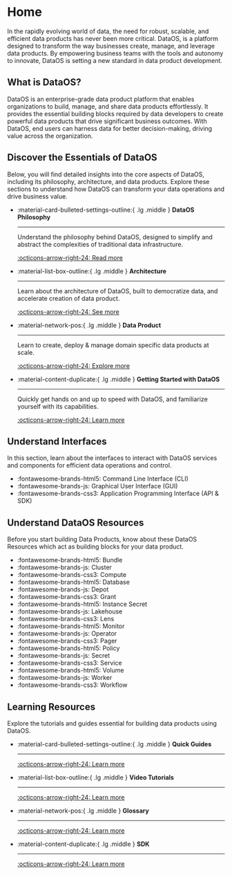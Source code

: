 # Home

In the rapidly evolving world of data, the need for robust, scalable, and efficient data products has never been more critical. DataOS, is a platform designed to transform the way businesses create, manage, and leverage data products. By empowering business teams with the tools and autonomy to innovate, DataOS is setting a new standard in data product development.

## What is DataOS?

DataOS is an enterprise-grade data product platform that enables organizations to build, manage, and share data products effortlessly. It provides the essential building blocks required by data developers to create powerful data products that drive significant business outcomes. With DataOS, end users can harness data for better decision-making, driving value across the organization.

## Discover the Essentials of DataOS

Below, you will find detailed insights into the core aspects of DataOS, including its philosophy, architecture, and data products. Explore these sections to understand how DataOS can transform your data operations and drive business value.

<div class="grid cards" markdown>

-   :material-card-bulleted-settings-outline:{ .lg .middle } **DataOS Philosophy**

    ---

    Understand the philosophy behind DataOS, designed to simplify and abstract the complexities of traditional data infrastructure.

    [:octicons-arrow-right-24: Read more]()


-   :material-list-box-outline:{ .lg .middle } **Architecture**

    ---

    Learn about the architecture of DataOS, built to democratize data, and accelerate creation of data product.

    [:octicons-arrow-right-24: See more](/resources/pager/manifest_attributes/)

-   :material-network-pos:{ .lg .middle } **Data Product**

    ---

    Learn to create, deploy & manage domain specific data products at scale.

    
    [:octicons-arrow-right-24: Explore more](#how-does-a-pager-work)

-   :material-content-duplicate:{ .lg .middle } **Getting Started with DataOS**

    ---

    Quickly get hands on and up to speed with DataOS, and familiarize yourself with its capabilities.

    [:octicons-arrow-right-24:  Learn more](#pager-usage-examples)

</div>

## Understand Interfaces

In this section, learn about the interfaces to interact with DataOS services and components for efficient data operations and control.

<div class="grid cards" markdown>

- :fontawesome-brands-html5: Command Line Interface (CLI)
- :fontawesome-brands-js: Graphical User Interface (GUI)
- :fontawesome-brands-css3: Application Programming Interface (API & SDK)

</div>

## Understand DataOS Resources

Before you start building Data Products, know about these DataOS Resources which act as building blocks for your data product.

<div class="grid cards" markdown>

- :fontawesome-brands-html5: Bundle
- :fontawesome-brands-js: Cluster
- :fontawesome-brands-css3: Compute
- :fontawesome-brands-html5: Database
- :fontawesome-brands-js: Depot
- :fontawesome-brands-css3: Grant
- :fontawesome-brands-html5: Instance Secret
- :fontawesome-brands-js: Lakehouse
- :fontawesome-brands-css3: Lens
- :fontawesome-brands-html5: Monitor
- :fontawesome-brands-js: Operator
- :fontawesome-brands-css3: Pager
- :fontawesome-brands-html5: Policy
- :fontawesome-brands-js: Secret
- :fontawesome-brands-css3: Service
- :fontawesome-brands-html5: Volume
- :fontawesome-brands-js: Worker
- :fontawesome-brands-css3: Workflow
</div>

## Learning Resources

Explore the tutorials and guides essential for building data products using DataOS.

<div class="grid cards" markdown>

-   :material-card-bulleted-settings-outline:{ .lg .middle } **Quick Guides**

    ---

    [:octicons-arrow-right-24: Learn more](#how-to-create-and-manage-a-pager)


-   :material-list-box-outline:{ .lg .middle } **Video Tutorials**

    ---

    [:octicons-arrow-right-24: Learn more](/resources/pager/manifest_attributes/)

-   :material-network-pos:{ .lg .middle } **Glossary**

    ---

    [:octicons-arrow-right-24: Learn more](#how-does-a-pager-work)

-   :material-content-duplicate:{ .lg .middle } **SDK**

    ---

    [:octicons-arrow-right-24:  Learn more](#pager-usage-examples)

</div>
